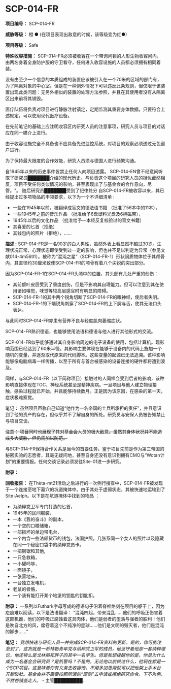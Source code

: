 # SCP-014-FR
**项目编号：**  SCP-014-FR

**威胁等级：**  橙 ● (在项目表现出敌意的时候，该等级变为红●)

**项目等级：**  Safe

**特殊收容措施：**  SCP-014-FR必须被收容在一个带询问锁的人形生物收容间内，由两名身着全身防护服的守卫看守，任何进入收容设施的人员都必须拥有相同着装。

没有由至少一个信息的本质组成的装置应该被引入在一个70米的区域的部门有，为了隔离对象的中心室。但是在一种例外情况下可以违反此条规则，但仅限于该装置出现此类问题：无另外相似的装置的处理方法参照，并且在其使用者没有从隔离区出来前将其销毁。

医疗队伍将负责对项目进行静脉注射镇定，定期监测其重要身体数据。只要符合上述规定，可以使用现代医疗设备。

在先前笔记的基础上应注明收容区内研究人员的注意事项，研究人员与项目的对话应在同一媒介上进行。

由于收容设施完全不具备也不应具备先进监控系统，对项目的观察必须透过无色窗户进行。

为了保持最大限度的合作效能，研究人员须与德国人进行频繁沟通。

自1945年以来的历史事件皆禁止任何人向项目透露。 SCP-014-EN曾不经意间听取了研究员███████介绍的现代历史。与负责这个项目的研究人员的担忧截然相反，项目不受任何类似情况的影响，甚至表现出了与基金会的合作意向，尽管。"。 随后研究员███████受到了纪律处分
自SCP-014-FR被收容以来，其已经提出过多项物品的申领要求，以下为一个不详细清单 :

- 一些在1945年以前，被翻译成盲文的德法语书籍 （批准了56本中的11本），
- 一些1945年之前的音乐作品 （批准给予6盘塑料光盘及6柄磁带），
- 1945年以后的文化作品 （批准给予一本经反复校验过的盲文书籍）
- 其喜爱的匕首（拒绝）
- 其钱包内的照片（拒绝），……

**描述 :** SCP-014-FR是一名90岁的白人男性，虽然外表上看显然不超过30岁。生理状况正常，心理状态即使受到过一定的影响，但也并不足以判定为异常（参见文献014-4m56tl1）。被称为“混沌之星”（SCP-014-FR-1）形状钢质物体位于其颅骨内，其直径约30厘米致使SCP-014-FR的颅骨有着八个尖锐的突出部分。

因为SCP-014-FR-1在SCP-014-FR头颅中的位置，其头部有几处严重的创伤：

- 其前额叶皮层受到了重度创伤，但是不影响其自理能力。但可以注意到其在使用诸如嗅觉，味觉等较高层感官时有明显的障碍。
- SCP-014-FR-1的其中两个锐角切断了SCP-014-FR的眼神经，使后者失明。
- SCP-014-FR-1的下端锐角刺穿了SCP-014-FR的上下腭与舌，使其无法口头表达。

与此同时SCP-014-FR亦患有营养不良与轻度肌肉萎缩症状。

SCP-014-FR熟识德语，也能够使用法语和德语与他人进行其他形式的交流。

SCP-014-FR似乎能够通过其自身影响周边的电子设备的使用，包括计算机。现影响范围已经达到了60米半径。其影响主要体现在能够于设备内的代码上施加一个随机的变量，并逐渐取代原来的代码脚本。这些变量的起源已无法追溯。该种影响能够像电脑病毒一样传播，以至于所有与首台被感染的设备连接的硬件都将遭到波及。

同样，与SCP-014-FR（以下简称项目）接触过的人同样会受到后者的影响，该种影响直接体现在TOC，神经系统甚至是精神疾病。一旦项目与他人建立物理接触，感染过程就已开始，并且能够持续数月。正是因为该原因，在感染的第一天，症状极难察觉。

笔记： 虽然项目声称自己知道“他作为一名帝国的士兵所承担的责任”，并且意识到了他的资产的存在，但似乎并不了解自身的所处。研究员与安保人员被告知禁止与项目交谈。

<span style='text-decoration: line-through;'>&#27880;&#24847;&#65306; &#39033;&#30446;&#21516;&#26102;&#20063;&#23637;&#29616;&#20102;&#20854;&#23545;&#22522;&#37329;&#20250;&#20154;&#21592;&#30340;&#26497;&#22823;&#25932;&#24847;&#12290;&#34429;&#28982;&#20854;&#36523;&#20307;&#29366;&#20917;&#24182;&#19981;&#33021;&#36896;&#25104;&#22810;&#22823;&#23041;&#32961;&#65292;&#20294;&#20173;&#38656;&#21152;&#20197;&#38450;&#33539;&#12290;</span>

与SCP-014-FR保持合作关系是当今的首要任务。鉴于项目先前是作为第三帝国的秘密实验的志愿者，其毫无疑问地，甚至自身还没有意识到拥有CMO与“Wotan计划”的重要情报。任何交谈记录必须发往Site-01进一步研究。

<strong>&#38468;&#24405;&#65306;</strong>

**回收报告：**  在Thèta-mt21活动之后进行的一次例行搜查中，SCP-014-FR被发现于一个连接至地下墓穴的坑道掩体中。由于其处于虚弱状态，其被快速地运输到了Site-Aelph。以下是在坑道掩体中找到的物品 ：

- 为纳粹党卫军专门打造的匕首，
- 1945年的民间服装，
- 一本《我的奋斗》的副本，
- 一个空的口粮储箱，
- 一部损坏的单边带电台，
- 一个内含一些法郎货币的钱包，法国护照，几张系同一个女人的照片以及隐藏在同一个秘密口袋中的纳粹党员卡。
- 一把钢锯和其他,
- 一只急救箱，
- 一小罐吗啡，
- 一面镜子，
- 一张营地床，
- 一台独立发电机，
- 老鼠的骨骼，
- 一个装有能打开某个地堡的钥匙的钥匙扣。

**附录：**  一系列以Futhark字母写成的德语句子沿着脊椎烙刻在项目的躯干上，因为疤痕难以阅读，以下是法语翻译：
“混沌四起，带来混乱……他们的呼吸正伤害着这部机器，他们的呼吸正腐蚀着这具肉体，他们是弱者的堕落与强者的胜利！他们是吹自北方的风，席卷着这个不纯净的星球……他们是文明的毁灭者，他们是混沌的脚步……”

**笔记：**  *我想快速与研究人员一并完成SCP-014-FR资料的更新。是的，你可能注意到了，这货就是一希特勒青年党与纳粹党卫军的成员，他坚守着他那一套纳粹理论，他还特么是戈林那死胖子的其中一名学生。但是我想提醒你的是，你是为什么成为一名基金会研究员？是机警吗？不是的，无论他以前做过什么，他现在都是一个SCP项目。这意味着你有义务去收容他，不用多加思索就可以把他架上手术台开膛破肚。基金会并不需要按照所谓的“原则”去申请或拒绝研究命令。下不为例，不然卷铺盖走人。*  - 主管█████████.

